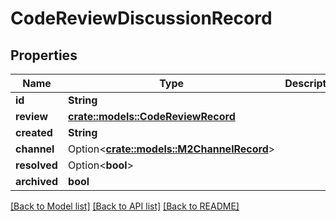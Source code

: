 # CodeReviewDiscussionRecord

## Properties

Name | Type | Description | Notes
------------ | ------------- | ------------- | -------------
**id** | **String** |  | 
**review** | [**crate::models::CodeReviewRecord**](CodeReviewRecord.md) |  | 
**created** | **String** |  | 
**channel** | Option<[**crate::models::M2ChannelRecord**](M2ChannelRecord.md)> |  | [optional]
**resolved** | Option<**bool**> |  | [optional]
**archived** | **bool** |  | 

[[Back to Model list]](../README.md#documentation-for-models) [[Back to API list]](../README.md#documentation-for-api-endpoints) [[Back to README]](../README.md)


